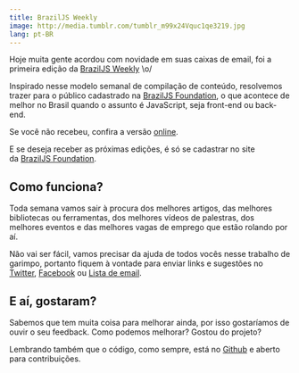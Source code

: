 ```yaml
---
title: BrazilJS Weekly
image: http://media.tumblr.com/tumblr_m99x24Vquc1qe3219.jpg
lang: pt-BR
---
```


Hoje muita gente acordou com novidade em suas caixas de email, foi a primeira edição da [BrazilJS Weekly](http://braziljs.org/weekly/1.html) \o/

Inspirado nesse modelo semanal de compilação de conteúdo, resolvemos trazer para o público cadastrado na [BrazilJS Foundation](http://braziljs.org/), o que acontece de melhor no Brasil quando o assunto é JavaScript, seja front-end ou back-end.

<!-- more -->

Se você não recebeu, confira a versão [online](http://braziljs.org/weekly/1.html).

E se deseja receber as próximas edições, é só se cadastrar no site da [BrazilJS Foundation](http://braziljs.org).

## Como funciona?

Toda semana vamos sair à procura dos melhores artigos, das melhores bibliotecas ou ferramentas, dos melhores vídeos de palestras, dos melhores eventos e das melhores vagas de emprego que estão rolando por aí.

Não vai ser fácil, vamos precisar da ajuda de todos vocês nesse trabalho de garimpo, portanto fiquem à vontade para enviar links e sugestões no [Twitter](http://twitter.com/braziljs), [Facebook](http://facebook.com/braziljs) ou [Lista de email](https://groups.google.com/forum/?fromgroups#!forum/braziljs-foundation).

## E aí, gostaram?

Sabemos que tem muita coisa para melhorar ainda, por isso gostaríamos de ouvir o seu feedback. Como podemos melhorar? Gostou do projeto?

Lembrando também que o código, como sempre, está no [Github](http://github.com/braziljs/weekly) e aberto para contribuições.